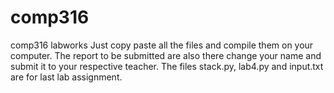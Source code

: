 # comp316
comp316 labworks
Just copy paste all the files and compile them on your computer.
The report to be submitted are also there change your name and submit it to your respective teacher.
The files stack.py, lab4.py and input.txt are for last lab assignment. 
